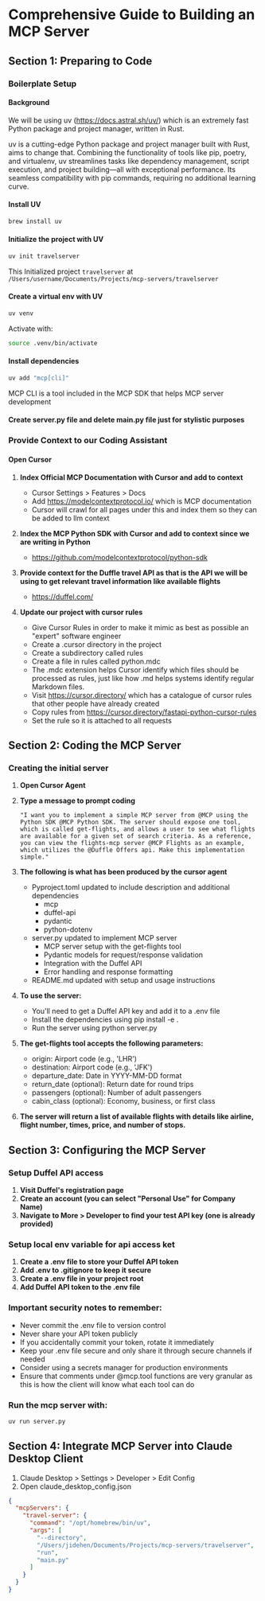 # Comprehensive Guide to Building an MCP Server

## Section 1: Preparing to Code

### Boilerplate Setup
#### Background
We will be using uv (https://docs.astral.sh/uv/) which is an extremely fast Python package and project manager, written in Rust.

uv is a cutting-edge Python package and project manager built with Rust, aims to change that. Combining the functionality of tools like pip, poetry, and virtualenv, uv streamlines tasks like dependency management, script execution, and project building—all with exceptional performance. Its seamless compatibility with pip commands, requiring no additional learning curve.

#### Install UV
```bash
brew install uv
```

#### Initialize the project with UV
```bash
uv init travelserver
```
This Initialized project `travelserver` at `/Users/username/Documents/Projects/mcp-servers/travelserver`

#### Create a virtual env with UV
```bash
uv venv
```
Activate with: 
```bash
source .venv/bin/activate
```

#### Install dependencies
```bash
uv add "mcp[cli]"
```
MCP CLI is a tool included in the MCP SDK that helps MCP server development

#### Create server.py file and delete main.py file just for stylistic purposes

### Provide Context to our Coding Assistant

#### Open Cursor
1. **Index Official MCP Documentation with Cursor and add to context**
   - Cursor Settings > Features > Docs
   - Add https://modelcontextprotocol.io/ which is MCP documentation
   - Cursor will crawl for all pages under this and index them so they can be added to llm context

2. **Index the MCP Python SDK with Cursor and add to context since we are writing in Python**
   - https://github.com/modelcontextprotocol/python-sdk 

3. **Provide context for the Duffle travel API as that is the API we will be using to get relevant travel information like available flights**
   - https://duffel.com/ 

4. **Update our project with cursor rules**
   - Give Cursor Rules in order to make it mimic as best as possible an "expert" software engineer
   - Create a .cursor directory in the project
   - Create a subdirectory called rules
   - Create a file in rules called python.mdc
   - The .mdc extension helps Cursor identify which files should be processed as rules, just like how .md helps systems identify regular Markdown files.
   - Visit https://cursor.directory/ which has a catalogue of cursor rules that other people have already created
   - Copy rules from https://cursor.directory/fastapi-python-cursor-rules 
   - Set the rule so it is attached to all requests

## Section 2: Coding the MCP Server
### Creating the initial server
1. **Open Cursor Agent**

2. **Type a message to prompt coding**
   ```
   "I want you to implement a simple MCP server from @MCP using the Python SDK @MCP Python SDK. The server should expose one tool, which is called get-flights, and allows a user to see what flights are available for a given set of search criteria. As a reference, you can view the flights-mcp server @MCP Flights as an example, which utilizes the @Duffle Offers api. Make this implementation simple."
   ```

3. **The following is what has been produced by the cursor agent**
   - Pyproject.toml updated to include description and additional dependencies
     - mcp
     - duffel-api
     - pydantic
     - python-dotenv
   - server.py updated to implement MCP server
     - MCP server setup with the get-flights tool
     - Pydantic models for request/response validation
     - Integration with the Duffel API
     - Error handling and response formatting
   - README.md updated with setup and usage instructions

4. **To use the server:**
   - You'll need to get a Duffel API key and add it to a .env file
   - Install the dependencies using pip install -e .
   - Run the server using python server.py

5. **The get-flights tool accepts the following parameters:**
   - origin: Airport code (e.g., 'LHR')
   - destination: Airport code (e.g., 'JFK')
   - departure_date: Date in YYYY-MM-DD format
   - return_date (optional): Return date for round trips
   - passengers (optional): Number of adult passengers
   - cabin_class (optional): Economy, business, or first class

6. **The server will return a list of available flights with details like airline, flight number, times, price, and number of stops.**

## Section 3: Configuring the MCP Server
### Setup Duffel API access
1. **Visit Duffel's registration page**
2. **Create an account (you can select "Personal Use" for Company Name)**
3. **Navigate to More > Developer to find your test API key (one is already provided)**

### Setup local env variable for api access ket
1. **Create a .env file to store your Duffel API token**
2. **Add .env to .gitignore to keep it secure**
3. **Create a .env file in your project root**
4. **Add Duffel API token to the .env file**

### Important security notes to remember:
- Never commit the .env file to version control
- Never share your API token publicly
- If you accidentally commit your token, rotate it immediately
- Keep your .env file secure and only share it through secure channels if needed
- Consider using a secrets manager for production environments
- Ensure that comments under @mcp.tool functions are very granular as this is how the client will know what each tool can do

### Run the mcp server with:
```bash
uv run server.py
```

## Section 4: Integrate MCP Server into Claude Desktop Client
1. Claude Desktop > Settings > Developer > Edit Config
2. Open claude_desktop_config.json
```json
{
  "mcpServers": {
    "travel-server": {
      "command": "/opt/homebrew/bin/uv",
      "args": [
        "--directory",
        "/Users/jidehen/Documents/Projects/mcp-servers/travelserver",
        "run",
        "main.py"
      ]
    }
  }
}
```